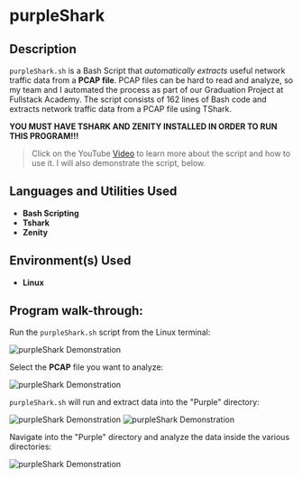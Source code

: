 # purpleShark

## Description

`purpleShark.sh` is a Bash Script that *automatically extracts* useful network traffic data from a **PCAP file**. PCAP files can be hard to read and analyze, so my team and I automated the process as part of our Graduation Project at Fullstack Academy. The script consists of 162 lines of Bash code and extracts network traffic data from a PCAP file using TShark.

**YOU MUST HAVE TSHARK AND ZENITY INSTALLED IN ORDER TO RUN THIS PROGRAM!!!**

> Click on the YouTube [Video](https://youtu.be/lnBnNEV4Jtg?si=XWF8AOJOdi72xIYA) to learn more about the script and how to use it. I will also demonstrate the script, below.

## Languages and Utilities Used

- **Bash Scripting**
- **Tshark**
- **Zenity**

## Environment(s) Used

- **Linux**

## Program walk-through:

Run the `purpleShark.sh` script from the Linux terminal:

![purpleShark Demonstration](https://i.imgur.com/v2XZOia.png)

Select the **PCAP** file you want to analyze:

![purpleShark Demonstration](https://i.imgur.com/j0mJHFM.png)

`purpleShark.sh` will run and extract data into the "Purple" directory:

![purpleShark Demonstration](https://i.imgur.com/Zs5KUbI.png)
![purpleShark Demonstration](https://i.imgur.com/qMWW5df.png)

Navigate into the "Purple" directory and analyze the data inside the various directories:

![purpleShark Demonstration](https://i.imgur.com/FQoh1t8.png)
